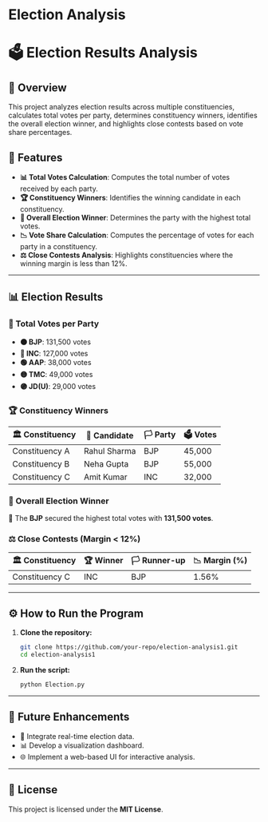 # Election Analysis
# 🗳️ Election Results Analysis

## 📌 Overview
This project analyzes election results across multiple constituencies, calculates total votes per party, determines constituency winners, identifies the overall election winner, and highlights close contests based on vote share percentages.

## 🚀 Features
- **📊 Total Votes Calculation**: Computes the total number of votes received by each party.
- **🏆 Constituency Winners**: Identifies the winning candidate in each constituency.
- **🥇 Overall Election Winner**: Determines the party with the highest total votes.
- **📉 Vote Share Calculation**: Computes the percentage of votes for each party in a constituency.
- **⚖️ Close Contests Analysis**: Highlights constituencies where the winning margin is less than 12%.

---

## 📊 Election Results

### 🔹 Total Votes per Party
- **🟠 BJP**: 131,500 votes
- **🔵 INC**: 127,000 votes
- **🟢 AAP**: 38,000 votes
- **🟡 TMC**: 49,000 votes
- **🟣 JD(U)**: 29,000 votes

### 🏆 Constituency Winners
| 🏛️ Constituency  | 👤 Candidate      | 🏳️ Party | 🗳️ Votes |
|--------------|--------------|------|------|
| Constituency A | Rahul Sharma  | BJP  | 45,000 |
| Constituency B | Neha Gupta   | BJP  | 55,000 |
| Constituency C | Amit Kumar   | INC  | 32,000 |

### 🥇 Overall Election Winner
🏅 The **BJP** secured the highest total votes with **131,500 votes**.

### ⚖️ Close Contests (Margin < 12%)
| 🏛️ Constituency  | 🏆 Winner | 🏳️ Runner-up | 📉 Margin (%) |
|--------------|--------|-----------|------------|
| Constituency C | INC | BJP | 1.56% |

---

## ⚙️ How to Run the Program
1. **Clone the repository:**
   ```bash
   git clone https://github.com/your-repo/election-analysis1.git
   cd election-analysis1
   ```
2. **Run the script:**
   ```bash
   python Election.py
   ```

---

## 📌 Future Enhancements
- 📡 Integrate real-time election data.
- 📊 Develop a visualization dashboard.
- 🌐 Implement a web-based UI for interactive analysis.

---

## 📜 License
This project is licensed under the **MIT License**.
